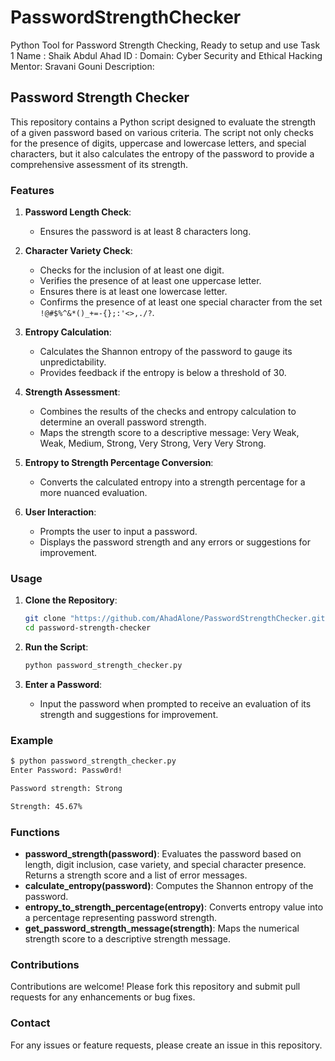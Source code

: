 # PasswordStrengthChecker
Python Tool for Password Strength Checking, Ready to setup and use
Task 1
Name : Shaik Abdul Ahad
ID :
Domain: Cyber Security and Ethical Hacking
Mentor: Sravani Gouni
Description:
## Password Strength Checker

This repository contains a Python script designed to evaluate the strength of a given password based on various criteria. The script not only checks for the presence of digits, uppercase and lowercase letters, and special characters, but it also calculates the entropy of the password to provide a comprehensive assessment of its strength. 

### Features

1. **Password Length Check**:
   - Ensures the password is at least 8 characters long.

2. **Character Variety Check**:
   - Checks for the inclusion of at least one digit.
   - Verifies the presence of at least one uppercase letter.
   - Ensures there is at least one lowercase letter.
   - Confirms the presence of at least one special character from the set `!@#$%^&*()_+=-{};:'<>,./?`.

3. **Entropy Calculation**:
   - Calculates the Shannon entropy of the password to gauge its unpredictability.
   - Provides feedback if the entropy is below a threshold of 30.

4. **Strength Assessment**:
   - Combines the results of the checks and entropy calculation to determine an overall password strength.
   - Maps the strength score to a descriptive message: Very Weak, Weak, Medium, Strong, Very Strong, Very Very Strong.

5. **Entropy to Strength Percentage Conversion**:
   - Converts the calculated entropy into a strength percentage for a more nuanced evaluation.

6. **User Interaction**:
   - Prompts the user to input a password.
   - Displays the password strength and any errors or suggestions for improvement.

### Usage

1. **Clone the Repository**:
   ```sh
   git clone "https://github.com/AhadAlone/PasswordStrengthChecker.git"
   cd password-strength-checker
   ```

2. **Run the Script**:
   ```sh
   python password_strength_checker.py
   ```

3. **Enter a Password**:
   - Input the password when prompted to receive an evaluation of its strength and suggestions for improvement.

### Example

```sh
$ python password_strength_checker.py
Enter Password: Passw0rd!

Password strength: Strong

Strength: 45.67%
```

### Functions

- **password_strength(password)**: Evaluates the password based on length, digit inclusion, case variety, and special character presence. Returns a strength score and a list of error messages.
- **calculate_entropy(password)**: Computes the Shannon entropy of the password.
- **entropy_to_strength_percentage(entropy)**: Converts entropy value into a percentage representing password strength.
- **get_password_strength_message(strength)**: Maps the numerical strength score to a descriptive strength message.


### Contributions

Contributions are welcome! Please fork this repository and submit pull requests for any enhancements or bug fixes.

### Contact

For any issues or feature requests, please create an issue in this repository.
